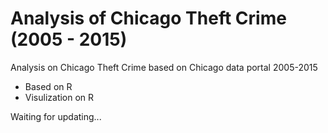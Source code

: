 # Analysis of Chicago Theft Crime (2005 - 2015)
Analysis on Chicago Theft Crime based on Chicago data portal 2005-2015

* Based on R
* Visulization on R

Waiting for updating...
